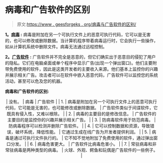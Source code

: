 # 病毒和广告软件的区别

> 原文:[https://www . geesforgeks . org/病毒与广告软件的区别/](https://www.geeksforgeeks.org/difference-between-virus-and-adware/)

**1。[病毒](https://www.geeksforgeeks.org/types-of-virus/) :**
病毒是附加在另一个可执行文件上的恶意可执行代码，它可以是无害的，也可以修改或删除数据。当计算机程序带着病毒运行时，它会执行一些操作，如从计算机系统中删除文件。病毒无法通过远程控制。

**2。[广告软件](https://www.geeksforgeeks.org/threats-to-information-security/) :**
广告软件并不完全是恶意的，但它们确实出于恶意目的侵犯了用户的隐私。它们在电脑桌面或单个程序中显示广告(出现一个弹出窗口)。他们主要附带免费使用的软件，因此是这类开发者的主要收入来源。他们基本上监控你的兴趣并展示相关广告。攻击者可以在软件中嵌入恶意代码，广告软件可以监控您的系统活动，甚至可以危及您的机器。

**病毒和广告软件的区别:**

<center>

| 没有。 | 病毒 | 广告软件 |
| 1. | 病毒是附加在另一个可执行文件上的恶意可执行代码，它可能是无害的，也可能修改或删除数据。 | 广告软件类似于间谍软件，它既具有侵入性，又难以根除。 |
| 2. | 病毒的主要目的是修改信息。 | 广告软件的主要目的是监控你的兴趣并展示相关广告。 |
| 3. | 防病毒软件用于防范病毒。 | 防病毒程序可以检测并删除广告软件。 |
| 4. | 它可以控制数据和资源，导致错误，破坏系统，降低性能。 | 它通过生成在线广告为开发者提供利润。 |
| 5. | 病毒是通过可执行文件执行的。 | 它不知不觉地附加了免费使用的软件，通过弹出窗口分发。 |
| 6. | 病毒危害更大。 | 广告软件比病毒危害小。 |
| 7. | 常驻病毒和非常驻病毒是两种类型的病毒。 | 火球、外观、鳄鱼和玩偶是广告软件的一些例子。 |

</center>